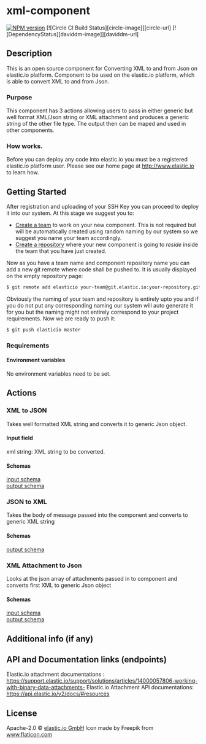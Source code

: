 
# xml-component
[![NPM version][npm-image]][npm-url]
[![Circle CI Build Status][circle-image]][circle-url]
[![DependencyStatus][daviddm-image]][daviddm-url]

## Description
This is an open source component for Converting XML to and from Json on elastic.io platform.
Component to be used on the elastic.io platform, which is able to convert XML to and from Json. 
### Purpose
This component has 3 actions allowing users to pass in either generic but well format XML/Json string or XML attachment and produces a generic string of the other file type. The output then can be maped and used in other components. 

### How works. 
Before you can deploy any code into elastic.io you must be a registered elastic.io platform user. Please see our home page at http://www.elastic.io to learn how.

## Getting Started

After registration and uploading of your SSH Key you can proceed to deploy it into our system. At this stage we suggest you to:
* [Create a team](http://docs.elastic.io/docs/teams) to work on your new component. This is not required but will be automatically created using random naming by our system so we suggest you name your team accordingly.
* [Create a repository](http://docs.elastic.io/docs/component-repositories) where your new component is going to *reside* inside the team that you have just created.

Now as you have a team name and component repository name you can add a new git remote where code shall be pushed to. It is usually displayed on the empty repository page:

```bash
$ git remote add elasticio your-team@git.elastic.io:your-repository.git
```

Obviously the naming of your team and repository is entirely upto you and if you do not put any corresponding naming our system will auto generate it for you but the naming might not entirely correspond to your project requirements.
Now we are ready to push it:

```bash
$ git push elasticio master
```

### Requirements
#### Environment variables 
No environment variables need to be set.

## Actions
### XML to JSON
Takes well formatted XML string and converts it to generic Json object.
#### Input field
xml string: XML string to be converted. 

#### Schemas 
[input schema](ib/schemas/xmlToJson.in.json) \
[output schema](ib/schemas/xmlToJson.out.json)


### JSON to XML 
Takes the body of message passed into the component and converts to generic XML string 

#### Schemas 
[output schema](ib/schemas/jsonToXml.out.json)

### XML Attachment to Json
Looks at the json array of attachments passed in to component and converts first XML to generic Json object 

#### Schemas
[input schema](lib/schemas/attachmentToJson.in.json) \
[output schema](ib/schemas/xmlToJson.out.json)


## Additional info (if any)
## <System> API and Documentation links (endpoints)

Elastic.io attachment documentations : https://support.elastic.io/support/solutions/articles/14000057806-working-with-binary-data-attachments-
Elastic.io Attachment API documentations: https://api.elastic.io/v2/docs/#resources


## License

Apache-2.0 © [elastic.io GmbH](https://elastic.io)
Icon made by Freepik from www.flaticon.com 

[npm-image]: https://badge.fury.io/js/xml-component.svg
[npm-url]: https://npmjs.org/package/xml-component
[travis-image]: https://travis-ci.org/elasticio/xml-component.svg?branch=master
[travis-url]: https://travis-ci.org/elasticio/xml-component
